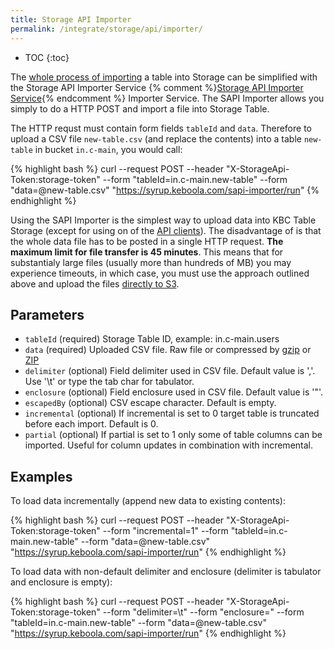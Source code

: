```yaml
---
title: Storage API Importer
permalink: /integrate/storage/api/importer/
---
```


* TOC
{:toc}

The [whole process of importing](/integrate/storage/api/) a table into Storage can be simplified with the
Storage API Importer Service
{% comment %}[Storage API Importer Service](https://bitbucket.org/keboola/sapi-importer-bundle){% endcomment %}
Importer Service. The SAPI Importer allows you simply to do a HTTP POST and import a file
into Storage Table.

The HTTP requst must contain form fields `tableId` and `data`. Therefore to
upload a CSV file `new-table.csv` (and replace the contents) into a table `new-table` in bucket `in.c-main`,
you would call:

{% highlight bash %}
curl --request POST --header "X-StorageApi-Token:storage-token" --form "tableId=in.c-main.new-table" --form "data=@new-table.csv" "https://syrup.keboola.com/sapi-importer/run"
{% endhighlight %}

Using the SAPI Importer is the simplest way to upload data into KBC Table Storage (except for
using on of the [API clients](/integrate/storage/#clients)). The disadvantage of is that the whole data file
has to be posted in a single HTTP request. **The maximum limit for file transfer is 45 minutes**.
This means that for substantialy large files (usually more than hundreds of MB)
you may experience timeouts, in which case, you must use the approach outlined above and upload the
files [directly to S3](#manually-uploading-a-file).

## Parameters

- `tableId` (required) Storage Table ID, example: in.c-main.users
- `data` (required) Uploaded CSV file. Raw file or compressed by [gzip](http://www.gzip.org/) or [ZIP](https://en.wikipedia.org/wiki/Zip_(file_format))
- `delimiter` (optional) Field delimiter used in CSV file. Default value is ','. Use '\t' or type the tab char for tabulator.
- `enclosure` (optional) Field enclosure used in CSV file. Default value is '"'.
- `escapedBy` (optional) CSV escape character. Default is empty.
- `incremental` (optional) If incremental is set to 0 target table is truncated before each import. Default is 0.
- `partial` (optional) If partial is set to 1 only some of table columns can be imported. Useful for column updates in combination with incremental.

## Examples
To load data incrementally (append new data to existing contents):

{% highlight bash %}
curl --request POST --header "X-StorageApi-Token:storage-token" --form "incremental=1" --form "tableId=in.c-main.new-table" --form "data=@new-table.csv" "https://syrup.keboola.com/sapi-importer/run"
{% endhighlight %}

To load data with non-default delimiter and enclosure (delimiter is tabulator and enclosure is empty):

{% highlight bash %}
curl --request POST --header "X-StorageApi-Token:storage-token" --form "delimiter=\t" --form "enclosure=" --form "tableId=in.c-main.new-table" --form "data=@new-table.csv" "https://syrup.keboola.com/sapi-importer/run"
{% endhighlight %}

